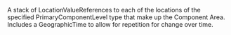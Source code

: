 A stack of LocationValueReferences to each of the locations of the specified PrimaryComponentLevel type that make up the Component Area. Includes a GeographicTime to allow for repetition for change over time.